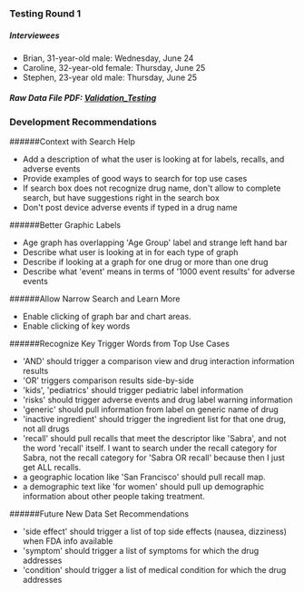 ### Testing Round 1
##### Interviewees
* Brian, 31-year-old male: Wednesday, June 24
* Caroline, 32-year-old female: Thursday, June 25
* Stephen, 23-year old male: Thursday, June 25

##### Raw Data File PDF:  [Validation_Testing](https://github.com/SRA-18F-GSA-Agile-Services/checkFDA/blob/master/project_resources/User_Centered_Design_Process/Testing/Testing_Artifacts/Validation_Testing_Round1_Excel.pdf)

### Development Recommendations
######Context with Search Help
* Add a description of what the user is looking at for labels, recalls, and adverse events
* Provide examples of good ways to search for top use cases
* If search box does not recognize drug name, don't allow to complete search, but have suggestions right in the search box
* Don't post device adverse events if typed in a drug name

######Better Graphic Labels 
* Age graph has overlapping 'Age Group' label and strange left hand bar
* Describe what user is looking at in for each type of graph
* Describe if looking at a graph for one drug or more than one drug
* Describe what 'event' means in terms of '1000 event results' for adverse events

######Allow Narrow Search and Learn More
* Enable clicking of graph bar and chart areas.
* Enable clicking of key words

######Recognize Key Trigger Words from Top Use Cases
* 'AND' should trigger a comparison view and drug interaction information results
* 'OR' triggers comparison results side-by-side
* 'kids', 'pediatrics' should trigger pediatric label information
* 'risks' should trigger adverse events and drug label warning information
* 'generic' should pull information from label on generic name of drug
* 'inactive ingredient' should trigger the ingredient list for that one drug, not all drugs
* 'recall' should pull recalls that meet the descriptor like 'Sabra', and not the word 'recall' itself. I want to search under the recall category for Sabra, not the recall category for 'Sabra OR recall' because then I just get ALL recalls.
* a geographic location like 'San Francisco' should pull recall map. 
* a demographic text like 'for women' should pull up demographic information about other people taking treatment.

######Future New Data Set Recommendations
* 'side effect' should trigger a list of top side effects (nausea, dizziness) when FDA info available
* 'symptom' should trigger a list of symptoms for which the drug addresses
* 'condition' should trigger a list of medical condition for which the drug addresses


